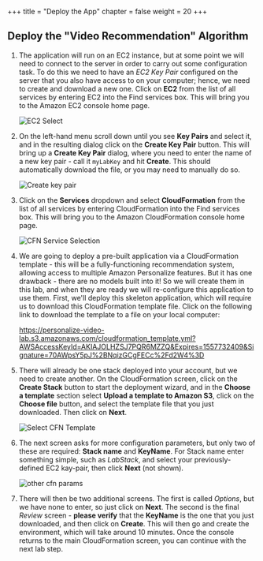 +++
title = "Deploy the App"
chapter = false
weight = 20
+++

## Deploy the "Video Recommendation" Algorithm

1. The application will run on an EC2 instance, but at some point we will need to connect to the server in order to carry out some configuration task. To do this we need to have an *EC2 Key Pair* configured on the server that you also have access to on your computer; hence, we need to create and download a new one.  Click on **EC2** from the list of all services by entering EC2 into the Find services box.  This will bring you to the Amazon EC2 console home page.

    ![EC2 Select](/images/consoleEC2Select.png)

2. On the left-hand menu scroll down until you see **Key Pairs** and select it, and in the resulting dialog click on the **Create Key Pair** button.  This will bring up a **Create Key Pair** dialog, where you need to enter the name of a new key pair - call it `myLabKey` and hit **Create**.  This should automatically download the file, or you may need to manually do so.

    ![Create key pair](/images/createKeyPair.png)

3. Click on the **Services** dropdown and select **CloudFormation** from the list of all services by entering CloudFormation into the Find services box.  This will bring you to the Amazon CloudFormation console home page.

    ![CFN Service Selection](/images/consoleCfnSelect.png)

4. We are going to deploy a pre-built application via a CloudFormation template - this will be a fully-functioning recommendation system, allowing access to multiple Amazon Personalize features.  But it has one drawback - there are no models built into it!  So we will create them in this lab, and when they are ready we will re-configure this application to use them. First, we'll deploy this skeleton application, which will require us to download this CloudFormation template file. Click on the following link to download the template to a file on your local computer:

    https://personalize-video-lab.s3.amazonaws.com/cloudformation_template.yml?AWSAccessKeyId=AKIAJOLHZSJ7PQR6MZZQ&Expires=1557732409&Signature=70AWpsY5pJ%2BNqizGCgFECc%2Fd2W4%3D

5. There will already be one stack deployed into your account, but we need to create another.  On the CloudFormation screen, click on the **Create Stack** button to start the deployment wizard, and in the **Choose a template** section select **Upload a template to Amazon S3**, click on the **Choose file** button, and select the template file that you just downloaded.  Then click on **Next**.

    ![Select CFN Template](/images/cfnSelectTemplate.png)

6. The next screen asks for more configuration parameters, but only two of these are required: **Stack name** and **KeyName**.  For Stack name enter something simple, such as *LabStack*, and select your previously-defined EC2 kay-pair, then click **Next** (not shown).

    ![other cfn params](/images/cfnOtherParams.png)

7. There will then be two additional screens. The first is called *Options*, but we have none to enter, so just click on **Next**.  The second is the final *Review* screen - **please verify** that the **KeyName** is the one that you just downloaded, and then click on **Create**.  This will then go and create the environment, which will take around 10 minutes. Once the console returns to the main CloudFormation screen, you can continue with the next lab step. 